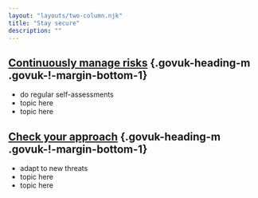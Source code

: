 ```yaml
---
layout: "layouts/two-column.njk"
title: "Stay secure"
description: ""
---
```


## [Continuously manage risks](/service-assessments/how-service-assessments-help-your-team) {.govuk-heading-m .govuk-!-margin-bottom-1}

- do regular self-assessments
- topic here
- topic here

## [Check your approach](/service-assessments/get-a-service-assessment) {.govuk-heading-m .govuk-!-margin-bottom-1}

- adapt to new threats
- topic here
- topic here
